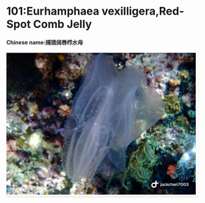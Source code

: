 # 101:Eurhamphaea vexilligera,Red-Spot Comb Jelly

#### Chinese name:捕猎阔唇栉水母

![](../../.gitbook/assets/eurhamphaea-vexilligera.jpg)

